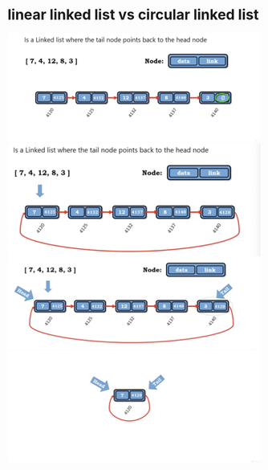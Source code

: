 # linear linked list vs circular linked list

<img src='../assets/103_1.png'></img>
<img src='../assets/103_2.png'></img>
<img src='../assets/103_3.png'></img>
<img src='../assets/103_4.png'></img>
